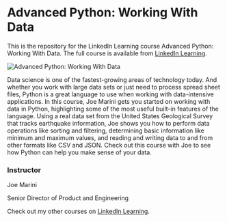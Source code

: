 # Advanced Python: Working With Data
This is the repository for the LinkedIn Learning course Advanced Python: Working With Data. The full course is available from [LinkedIn Learning][lil-course-url].

![Advanced Python: Working With Data][lil-thumbnail-url] 

Data science is one of the fastest-growing areas of technology today. And whether you work with large data sets or just need to process spread sheet files, Python is a great language to use when working with data-intensive applications. In this course, Joe Marini gets you started on working with data in Python, highlighting some of the most useful built-in features of the language. Using a real data set from the United States Geological Survey that tracks earthquake information, Joe shows you how to perform data operations like sorting and filtering, determining basic information like minimum and maximum values, and reading and writing data to and from other formats like CSV and JSON. Check out this course with Joe to see how Python can help you make sense of your data.


### Instructor

Joe Marini 
                            
Senior Director of Product and Engineering

                            

Check out my other courses on [LinkedIn Learning](https://www.linkedin.com/learning/instructors/joe-marini).

[lil-course-url]: https://www.linkedin.com/learning/advanced-python-working-with-data?dApp=59033956
[lil-thumbnail-url]: https://media.licdn.com/dms/image/C4E0DAQHFsVUV8qK2oQ/learning-public-crop_675_1200/0/1677626823709?e=2147483647&v=beta&t=iOWz9iUaE863pt-gX47-xkif7849UDZYy8Xrd-jexew
